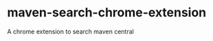 maven-search-chrome-extension
=============================

A chrome extension to search maven central